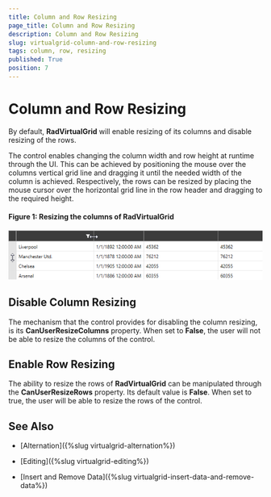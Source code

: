 ```yaml
---
title: Column and Row Resizing 
page_title: Column and Row Resizing
description: Column and Row Resizing
slug: virtualgrid-column-and-row-resizing
tags: column, row, resizing
published: True
position: 7
---
```


# Column and Row Resizing

By default, __RadVirtualGrid__ will enable resizing of its columns and disable resizing of the rows.

The control enables changing the column width and row height at runtime through the UI. This can be achieved by positioning the mouse over the columns vertical grid line and dragging it until the needed width of the column is achieved. Respectively, the rows can be resized by placing the mouse cursor over the horizontal grid line in the row header and dragging to the required height.

#### __Figure 1: Resizing the columns of RadVirtualGrid__
![Resizing the columns of RadVirtualGrid](images/RadVirtualGrid_Features_ColumnAndRowResizing_01.png)

## Disable Column Resizing

The mechanism that the control provides for disabling the column resizing, is its __CanUserResizeColumns__ property. When set to __False__, the user will not be able to resize the columns of the control.

## Enable Row Resizing

The ability to resize the rows of __RadVirtualGrid__ can be manipulated through the __CanUserResizeRows__ property. Its default value is __False__. When set to true, the user will be able to resize the rows of the control.

## See Also

* [Alternation]({%slug virtualgrid-alternation%})

* [Editing]({%slug virtualgrid-editing%})

* [Insert and Remove Data]({%slug virtualgrid-insert-data-and-remove-data%})